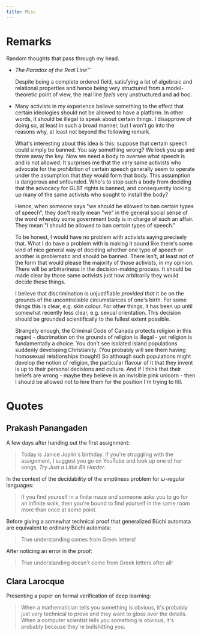 ```yaml
---
title: Misc
---
```


# Remarks

Random thoughts that pass through my head.

  * _The Paradox of the Real Line™_

    Despite being a complete ordered field, satisfying a lot of algebraic and
    relational properties and hence being very structured from a
    model-theoretic point of view, the real line *feels* very unstructured and
    ad hoc.

  * Many activists in my experience believe something to the effect that
    certain ideologies should not be allowed to have a platform.
    In other words, it should be illegal to speak about certain things.
    I disapprove of doing so, at least in such a broad manner, but I won't go
    into the reasons why, at least not beyond the following remark.

    What's interesting about this idea is this:
    suppose that certain speech could simply be banned.
    You say something wrong? We lock you up and throw away the key.
    Now we need a body to oversee what speech is and is not allowed.
    It surprises me that the very same activists who advocate for the
    prohibition of certain speech generally seem to operate under the
    assumption that *they* would form that body.
    This assumption is dangerous and unfounded.
    Who's to stop such a body from deciding that the advocacy for GLBT rights
    is banned, and consequently locking up many of the same activists who
    sought to install the body?

    Hence, when someone says "we should be allowed to ban certain types of
    speech", they don't really mean "we" in the general social sense of the
    word whereby some government body is in charge of such an affair.
    They mean "*I* should be allowed to ban certain types of speech."

    To be honest, I would have no problem with activists saying precisely that.
    What I do have a problem with is making it sound like there's some kind of
    nice general way of deciding whether one type of speech or another is
    problematic and should be banned.
    There isn't, at least not of the form that would please the majority of
    those activists, in my opinion.
    There will be arbitrariness in the decision-making process.
    It should be made clear by those same activists just how arbitrarily they
    would decide these things.

    I believe that discrimination is unjustifiable *provided that* it be on the
    grounds of the uncontrollable circumstances of one's birth.
    For some things this is clear, e.g. skin colour.
    For other things, it has been up until somewhat recently less clear, e.g.
    sexual orientation.
    This decision should be grounded scientifically to the fullest extent
    possible.

    Strangely enough, the Criminal Code of Canada protects religion in this
    regard - discrimation on the grounds of religion is illegal - yet religion
    is fundamentally a choice.
    You don't see isolated island populations suddenly developing Christianity.
    (You probably will see them having homosexual relationships though!)
    So although such populations might develop the notion of religion, the
    particular flavour of it that they invent is up to their personal decisions
    and culture.
    And if I think that their beliefs are wrong - maybe they believe in an
    invisible pink unicorn - then I should be allowed not to hire them for the
    position I'm trying to fill.

# Quotes

## Prakash Panangaden

A few days after handing out the first assignment:

> Today is Janice Joplin's birthday. If you're struggling with the assignment,
> I suggest you go on YouTube and look up one of her songs, _Try Just a Little
> Bit Harder_.

In the context of the decidability of the emptiness problem for
$\omega$-regular languages:

> If you find yourself in a finite maze and someone asks you to go for an
> infinite walk, then you're bound to find yourself in the same room more than
> once at some point.

Before giving a somewhat technical proof that generalized Büchi automata are
equivalent to ordinary Büchi automata:

> True understanding comes from Greek letters!

After noticing an error in the proof:

> True understanding doesn't come from Greek letters after all!

## Clara Larocque

Presenting a paper on formal verification of deep learning:

> When a mathematician tells you something is obvious, it's probably just very
> technical to prove and they want to gloss over the details.
> When a computer scientist tells you something is obvious, it's probably
> because they're bullshitting you.
